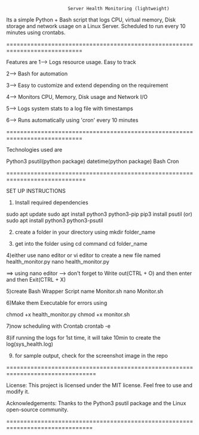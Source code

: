                            Server Health Monitoring (lightweight)

Its a simple Python + Bash script that logs CPU, virtual memory, Disk storage and network usage on a Linux Server. Scheduled to run every 10 minutes using crontabs.

============================================================================

Features are 
1--> Logs resource usage. Easy to track

2--> Bash for automation

3--> Easy to customize and extend depending on the requirement

4--> Monitors CPU, Memory, Disk usage and Network I/O

5--> Logs system stats to a log file with timestamps

6--> Runs automatically using 'cron' every 10 minutes

============================================================================

Technologies used are

Python3
psutil(python package)
datetime(python package)
Bash
Cron

=============================================================================

SET UP INSTRUCTIONS

1) Install required dependencies 

sudo apt update
sudo apt install python3 python3-pip
pip3 install psutil (or) sudo apt install python3 python3-psutil 

2) create a folder in your directory using 
mkdir folder_name

3) get into the folder using cd command
cd folder_name

4)either use nano editor or vi editor to create a new file named health_monitor.py
nano health_monitor.py

==> using nano editor --> don't forget to Write out(CTRL + O) and then enter and then Exit(CTRL + X)

5)create Bash Wrapper Script name Monitor.sh
nano Monitor.sh

6)Make them Executable for errors using 

chmod +x health_monitor.py
chmod +x monitor.sh

7)now scheduling with Crontab
crontab -e

8)if running the logs for 1st time, it will take 10min to create the log(sys_health.log)

9) for sample output, check for the screenshot image in the repo

================================================================================

License:
This project is licensed under the MIT license. Feel free to use and modify it.

Acknowledgements:
Thanks to the Python3 psutil package and the Linux open-source community.

===============================================================================
